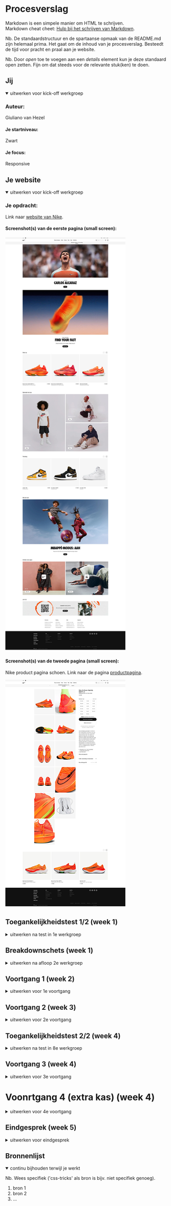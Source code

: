 # Procesverslag
Markdown is een simpele manier om HTML te schrijven.  
Markdown cheat cheet: [Hulp bij het schrijven van Markdown](https://github.com/adam-p/markdown-here/wiki/Markdown-Cheatsheet).

Nb. De standaardstructuur en de spartaanse opmaak van de README.md zijn helemaal prima. Het gaat om de inhoud van je procesverslag. Besteedt de tijd voor pracht en praal aan je website.

Nb. Door *open* toe te voegen aan een *details* element kun je deze standaard open zetten. Fijn om dat steeds voor de relevante stuk(ken) te doen.





## Jij

<details open>
  <summary>uitwerken voor kick-off werkgroep</summary>

  ### Auteur:
  Giuliano van Hezel

  #### Je startniveau:
  Zwart

  #### Je focus:
  Responsive
 
</details>





## Je website

<details open>
  <summary>uitwerken voor kick-off werkgroep</summary>

  ### Je opdracht:
  Link naar [website van Nike](https://www.nike.com/nl/).

  #### Screenshot(s) van de eerste pagina (small screen):
  <img src="readme-images/nike-home-small.png" width="375px" alt="homepagina van nike">

  #### Screenshot(s) van de tweede pagina (small screen):
  Nike product pagina schoen. Link naar de pagina [productpagina](https://www.nike.com/nl/t/air-zoom-alphafly-next-2-wedstrijdschoenen-heren-JrCvJQ/DN3555-800).

  <img src="readme-images/nike-product-page-small.png" width="375px" alt="product pagina van schoen">
 
</details>



## Toegankelijkheidstest 1/2 (week 1)

<details>
  <summary>uitwerken na test in 1e werkgroep</summary>

  ### Bevindingen
  Lijst met je bevindingen die in de test naar voren kwamen:

  #### Screenreader
  1e heading zegt eigenlijk heel weinig over wat het inhoud eigenlijk. Mist een beschrijving van de heading. Wat is de inhoud?

  Gear up heading zegt dat hij een list heeft met daarin de inhoud. Bij heading level 4 mis je de beschrijving van hoe het 
  product eruit ziet (kleur, stijl). Wanneer je op een maat staat die niet beschikbaar is dan wordt dit niet verteld, maar enkel 
  de maat. Er is geen darkmode.


  #### Muis en Toetsenbord 
  Tabs werken prima. Overal ga je prima langs. Dit geldt ook voor de productie pagina.


  #### Motoriek (shocks, elastiekjes)
  "ioppoygll,,,,,,,,,,,,,,,,,,,,,,,,,,,,,,,,,,,,,,,,,,,,,,,,,,,,,," Hier probeerde ik iets te typen. Zoals je kan zien kon ik niet eens normaal aantekeningen maken. Op de website van Nike klik je overal dubbel op. Zonder dat je het wilt klik je door op links, afbeeldingen etc. Geen ruimte voor vergevingsgezindheid.


  Je zou het wellicht kunnen oplossen met behulp van spraak. Dat je op met behulp van je stem kan navigeren of dat je in combinatie met het toetsenbord en muis dingen kan klikken. Dus niet meer doormiddel van 1 klik.


  #### Visueel (brillen, contrast, kleurenblind, dark/light). 
  Blurred. Aardig goed te zien, maar het wordt zichtbaarder wanneer het groter wordt. Over de combined loss is het moeilijk te zien wanneer tekst heel klein zijn. Wat eigenlijk voor allen geld.

  Voor central field loss zou je misschien de website visuel kunnen splitten zodat je niet constant je hoofd hoeft te draaien. Peripheral field loss zou je ervoor kunnen zorgen dat de website veel smaller is, maar nog steeds visueel leesbaar. 

</details>



## Breakdownschets (week 1)

<details>
  <summary>uitwerken na afloop 2e werkgroep</summary>

  ### de hele pagina: 
  <img src="readme-images/dummy-plaatje.jpg" width="375px" alt="breakdown van de hele pagina">

  ### dynamisch deel (bijv menu): 
  <img src="readme-images/dummy-plaatje.jpg" width="375px" alt="breakdown van een dynamisch deel">

  ### wellicht nog een dynamisch deel (bijv filter): 
  <img src="readme-images/dummy-plaatje.jpg" width="375px" alt="breakdown van nog een dynamisch deel">

</details>





## Voortgang 1 (week 2)

<details>
  <summary>uitwerken voor 1e voortgang</summary>

  ### Stand van zaken
  hier dit ging goed & dit was lastig (neem ook screenshots op van delen van je website en code)


  ### Agenda voor meeting
  samen met je groepje opstellen

  | student 1      | student 2          | student 3    | student 4        |
  | ---            | ---                | ---          | ---              |
  | dit bespreken  | en dit             | en ik dit    | en dan ik dat    |
  | en dat ook nog | dit als er tijd is | nog een punt | dit wil ik zeker |
  | ...            | ...                | ...          | ...              |


  ### Verslag van meeting
  hier na afloop snel de uitkomsten van de meeting vastleggen

  - punt 1
  - punt 2
  - nog een punt
  - ...

</details>





## Voortgang 2 (week 3)

<details>
  <summary>uitwerken voor 2e voortgang</summary>

  ### Stand van zaken
  hier dit ging goed & dit was lastig (neem ook screenshots op van delen van je website en code)


  ### Agenda voor meeting
  samen met je groepje opstellen

  | Lisa      |  Ouiaam   | Oemar    | Giuliano        |
----------------| ---       | ---                | ---          | ---              |
  | HTML nakijken   | notulen maken en kijken | HTML nakijken    | HTML nakijken |
  | en dat ook nog | dit als er tijd is | op 2 devices werken | voorbeeld website bespreken |
  | ...            | ...           | ...          | ...              |


  ### Verslag van meeting
  hier na afloop snel de uitkomsten van de meeting vastleggen

  - punt 1
  - punt 2
  - nog een punt
- ...

</details>





## Toegankelijkheidstest 2/2 (week 4)

<details>
  <summary>uitwerken na test in 8e werkgroep</summary>

  ### Bevindingen
  Lijst met je bevindingen die in de test naar voren kwamen (geef ook aan wat er verbeterd is):

  #### Screenreader
  Hier korte omschrijving (met indien nodig afbeeldingen)

  Hier een omschrijving van hoe het opgelost kan worden (met indien nodig afbeeldingen)


  #### Muis en Toetsenbord 
  Hier korte omschrijving (met indien nodig afbeeldingen)

  Hier een omschrijving van hoe het opgelost kan worden (met indien nodig afbeeldingen)


  #### Motoriek (shocks, elastiekjes)
  Hier korte omschrijving (met indien nodig afbeeldingen)

  Hier een omschrijving van hoe het opgelost kan worden (met indien nodig afbeeldingen)


  #### Visueel (brillen, contrast, kleurenblind, dark/light). 
  Hier korte omschrijving (met indien nodig afbeeldingen)

  Hier een omschrijving van hoe het opgelost kan worden (met indien nodig afbeeldingen)

</details>





## Voortgang 3 (week 4)

<details>
  <summary>uitwerken voor 3e voortgang</summary>

  ### Stand van zaken
  hier dit ging goed & dit was lastig (neem ook screenshots op van delen van je website en code)


  ### Agenda voor meeting
  samen met je groepje opstellen

  | student 1      | student 2       | student 3    | student 4        |
  | Lisa           | Giuliano        | Ouiaam       | ---              |
  | CSS positionering | CSS properties  | en ik dit    | en dan ik dat    |
  | en dat ook nog | dit als er tijd is | nog een punt | dit wil ik zeker |
  | ...            | ...             | ...          | ...              |


  ### Verslag van meeting
  hier na afloop snel de uitkomsten van de meeting vastleggen

  - punt 1
  - punt 2
  - nog een punt
  - ...

</details>

# Voonrtgang 4 (extra kas) (week 4)

<details>
  <summary>uitwerken voor 4e voortgang</summary>

### Stand van zaken
Op dit moment ben ik bezig met invoeren van de enable dark mode in mijn website. Op dit moment heb ik een tutorial gevogld, maar ik kan niet echt goed volgen hoe dit nu in zijn werking gaat. Ik wil dit goed begrijpen of een andere manier vinden om het toe te passen.


### Agenda voor meeting
samen met je groepje opstellen

| student 1      |
| Giuliano         |
| Javascript dark/light mode, css | 
| en dat ook nog | dit als er tijd is | nog een punt | dit wil ik zeker |
| ...            | ...             | ...          | ...              |


### Verslag van meeting
hier na afloop snel de uitkomsten van de meeting vastleggen

- punt 1
- punt 2
- nog een punt
- ...

</details>



## Eindgesprek (week 5)

<details>
  <summary>uitwerken voor eindgesprek</summary>

  ### Je uitkomst - karakteristiek screenshots:
  <img src="readme-images/dummy-plaatje.jpg" width="375px" alt="uitomst opdracht 1">


  ### Dit ging goed/Heb ik geleerd: 
  Korte omschrijving met plaatjes

  <img src="readme-images/dummy-plaatje.jpg" width="375px" alt="top">


  ### Dit was lastig/Is niet gelukt:
  Korte omschrijving met plaatjes

  <img src="readme-images/dummy-plaatje.jpg" width="375px" alt="bummer">
</details>


## Bronnenlijst

<details open>
  <summary>continu bijhouden terwijl je werkt</summary>

  Nb. Wees specifiek ('css-tricks' als bron is bijv. niet specifiek genoeg).

  1. bron 1
  2. bron 2
  3. ...

</details>